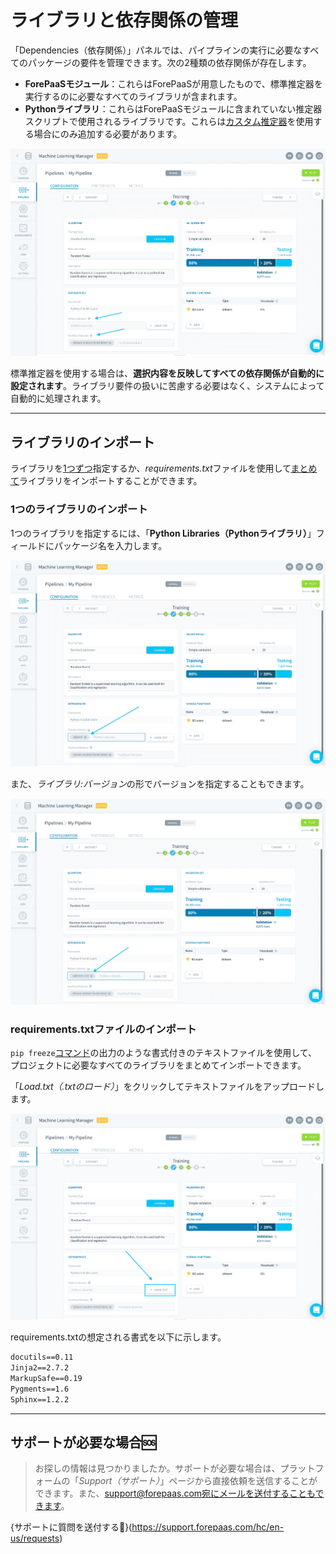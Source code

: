 # ライブラリと依存関係の管理

「Dependencies（依存関係）」パネルでは、パイプラインの実行に必要なすべてのパッケージの要件を管理できます。次の2種類の依存関係が存在します。

- **ForePaaSモジュール**：これらはForePaaSが用意したもので、標準推定器を実行するのに必要なすべてのライブラリが含まれます。
- **Pythonライブラリ**：これらはForePaaSモジュールに含まれていない推定器スクリプトで使用されるライブラリです。これらは[カスタム推定器](/jp/product/ml/pipelines/configure/training/custom-estimator.md)を使用する場合にのみ追加する必要があります。

![ml](picts/standard-dependencies.png)

標準推定器を使用する場合は、**選択内容を反映してすべての依存関係が自動的に設定されます**。ライブラリ要件の扱いに苦慮する必要はなく、システムによって自動的に処理されます。

---
## ライブラリのインポート

ライブラリを[1つずつ](/jp/product/ml/pipelines/configure/training/dependencies.md?id=import-a-single-library)指定するか、*requirements.txt*ファイルを使用して[まとめて](/jp/product/ml/pipelines/configure/training/dependencies.md?id=import-a-requirementstxt-file)ライブラリをインポートすることができます。

### 1つのライブラリのインポート

1つのライブラリを指定するには、「**Python Libraries（Pythonライブラリ）**」フィールドにパッケージ名を入力します。

![ml](picts/standard-library.png)

また、*ライブラリ:バージョン*の形でバージョンを指定することもできます。

![ml](picts/standard-library-version.png)

### requirements.txtファイルのインポート

`pip freeze`[コマンド](https://pip.pypa.io/jp/stable/reference/pip_freeze/)の出力のような書式付きのテキストファイルを使用して、プロジェクトに必要なすべてのライブラリをまとめてインポートできます。 

「*Load.txt（.txtのロード）*」をクリックしてテキストファイルをアップロードします。

![ml](picts/standard-requirements-txt.png)

requirements.txtの想定される書式を以下に示します。

```txt
docutils==0.11
Jinja2==2.7.2
MarkupSafe==0.19
Pygments==1.6
Sphinx==1.2.2
```

---
##  サポートが必要な場合🆘

> お探しの情報は見つかりましたか。サポートが必要な場合は、プラットフォームの「*Support（サポート）*」ページから直接依頼を送信することができます。また、support@forepaas.com宛にメールを送付することもできます。

{サポートに質問を送付する🤔}(https://support.forepaas.com/hc/en-us/requests)